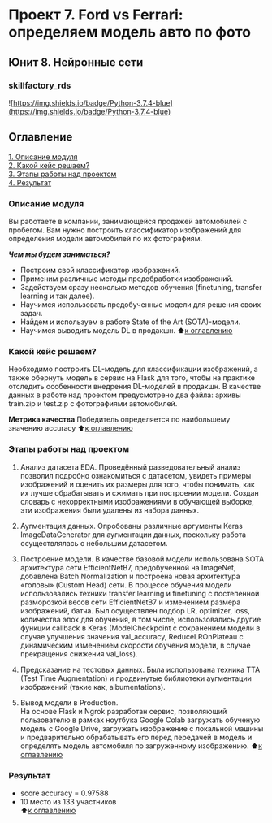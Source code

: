 # Проект 7. Ford vs Ferrari: определяем модель авто по фото 
## Юнит 8. Нейронные сети  
### skillfactory_rds  
![https://img.shields.io/badge/Python-3.7.4-blue](https://img.shields.io/badge/Python-3.7.4-blue)

## Оглавление  
[1. Описание модуля](https://github.com/StanislavNevezhin/skillfactory_rds/tree/master/module_8/README.md#Описание-модуля)  
[2. Какой кейс решаем?](https://github.com/StanislavNevezhin/skillfactory_rds/tree/master/module_8/README.md#Какой-кейс-решаем?)  
[3. Этапы работы над проектом](https://github.com/StanislavNevezhin/skillfactory_rds/tree/master/module_8/README.md#Этапы-работы-над-проектом)  
[4. Результат](https://github.com/StanislavNevezhin/skillfactory_rds/tree/master/module_8/README.md#Результат) 

### Описание модуля  
Вы работаете в компании, занимающейся продажей автомобилей с пробегом.
Вам нужно построить классификатор изображений для определения модели автомобилей по их фотографиям.   

***Чем мы будем заниматься?***  
- Построим свой классификатор изображений.
- Применим различные методы предобработки изображений.
- Задействуем сразу несколько методов обучения (finetuning, transfer learning и так далее).
- Научимся использовать предобученные модели для решения своих задач.
- Найдем и используем в работе State of the Art (SOTA)-модели.
- Научимся выводить модель DL в продакшн.
:arrow_up:[к оглавлению](https://github.com/StanislavNevezhin/skillfactory_rds/tree/master/module_8/README.md#Оглавление)

### Какой кейс решаем?
Необходимо построить DL-модель для классификации изображений, а также обернуть модель в сервис на Flask для того, чтобы на практике отследить особенности внедрения DL-моделей в продакшн.
В качестве данных в работе над проектом предусмотрено два файла: архивы train.zip и test.zip с фотографиями автомобилей.

**Метрика качества**
Победитель определяется по наибольшему значению accuracy
:arrow_up:[к оглавлению](https://github.com/StanislavNevezhin/skillfactory_rds/tree/master/module_8/README.md#Оглавление)

### Этапы работы над проектом  
1. Анализ датасета EDA.
Проведённый разведовательный анализ позволил подробно ознакомиться с датасетом, увидеть примеры изображений и оценить их размеры для того, чтобы понимать, как их лучше обрабатывать и сжимать при построении модели.
Создан словарь с некорректными изображениями в обучающей выборке, эти изображения были удалены из набора данных.

2. Аугментация данных.
Опробованы различные аргументы Keras ImageDataGenerator для аугментации данных, поскольку работа осуществлялась с небольшим датасетом.

3. Построение модели.
В качестве базовой модели использована SOTA архитектура сети EfficientNetB7, предобученной на ImageNet, добавлена Batch Normalization и построена новая архитектура «головы» (Custom Head) сети.
В процессе обучения модели использовались техники transfer learning и finetuning с постепенной разморозкой весов сети EfficientNetB7 и изменением размера изображений, батча.
Был осуществлен подбор LR, optimizer, loss, количества эпох для обучения, в том числе, использовались другие функции callback в Keras (ModelCheckpoint с сохранением модели в случае улучшения значения val_accuracy, ReduceLROnPlateau с динамическим изменением скорости обучения модели, в случае прекращения снижения val_loss). 

4. Предсказание на тестовых данных.
Была использована техника TTA (Test Time Augmentation) и продвинутые библиотеки аугментации изображений (такие как, albumentations).

3. Вывод модели в Production.	
На основе Flask и Ngrok разработан сервис, позволяющий пользователю в рамках ноутбука Google Colab загружать обученую модель с Google Drive, загружать изображение c локальной машины и предварительно обрабатывать его перед передачей в модель и определять модель автомобиля по загруженному изображению.
:arrow_up:[к оглавлению](https://github.com/StanislavNevezhin/skillfactory_rds/tree/master/module_8/README.md#Оглавление)

### Результат  
- score accuracy = 0.97588 
- 10 место из 133 участников  
:arrow_up:[к оглавлению](https://github.com/StanislavNevezhin/skillfactory_rds/tree/master/module_8/README.md#Оглавление)